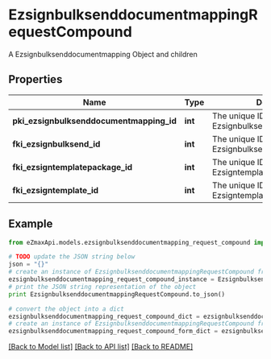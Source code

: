 # EzsignbulksenddocumentmappingRequestCompound

A Ezsignbulksenddocumentmapping Object and children

## Properties

Name | Type | Description | Notes
------------ | ------------- | ------------- | -------------
**pki_ezsignbulksenddocumentmapping_id** | **int** | The unique ID of the Ezsignbulksenddocumentmapping. | [optional] 
**fki_ezsignbulksend_id** | **int** | The unique ID of the Ezsignbulksend | 
**fki_ezsigntemplatepackage_id** | **int** | The unique ID of the Ezsigntemplatepackage | [optional] 
**fki_ezsigntemplate_id** | **int** | The unique ID of the Ezsigntemplate | [optional] 

## Example

```python
from eZmaxApi.models.ezsignbulksenddocumentmapping_request_compound import EzsignbulksenddocumentmappingRequestCompound

# TODO update the JSON string below
json = "{}"
# create an instance of EzsignbulksenddocumentmappingRequestCompound from a JSON string
ezsignbulksenddocumentmapping_request_compound_instance = EzsignbulksenddocumentmappingRequestCompound.from_json(json)
# print the JSON string representation of the object
print EzsignbulksenddocumentmappingRequestCompound.to_json()

# convert the object into a dict
ezsignbulksenddocumentmapping_request_compound_dict = ezsignbulksenddocumentmapping_request_compound_instance.to_dict()
# create an instance of EzsignbulksenddocumentmappingRequestCompound from a dict
ezsignbulksenddocumentmapping_request_compound_form_dict = ezsignbulksenddocumentmapping_request_compound.from_dict(ezsignbulksenddocumentmapping_request_compound_dict)
```
[[Back to Model list]](../README.md#documentation-for-models) [[Back to API list]](../README.md#documentation-for-api-endpoints) [[Back to README]](../README.md)


